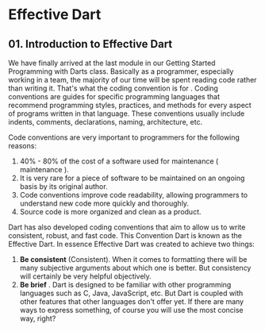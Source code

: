 # Effective Dart

## 01. Introduction to Effective Dart
We have finally arrived at the last module in our Getting Started Programming with Darts class. Basically as a programmer, especially working in a team, the majority of our time will be spent reading code rather than writing it. That's what the coding convention is for . Coding conventions are guides for specific programming languages ​​that recommend programming styles, practices, and methods for every aspect of programs written in that language. These conventions usually include indents, comments, declarations, naming, architecture, etc.

Code conventions are very important to programmers for the following reasons:

1. 40% - 80% of the cost of a software used for maintenance ( maintenance ).
2. It is very rare for a piece of software to be maintained on an ongoing basis by its original author.
3. Code conventions improve code readability, allowing programmers to understand new code more quickly and thoroughly.
4. Source code is more organized and clean as a product.

Dart has also developed coding conventions that aim to allow us to write consistent, robust, and fast code. This Convention Dart is known as the Effective Dart. In essence Effective Dart was created to achieve two things:

1. **Be consistent** (Consistent). When it comes to formatting there will be many subjective arguments about which one is better. But consistency will certainly be very helpful objectively.
2. **Be brief** . Dart is designed to be familiar with other programming languages ​​such as C, Java, JavaScript, etc. But Dart is coupled with other features that other languages ​​don't offer yet. If there are many ways to express something, of course you will use the most concise way, right?